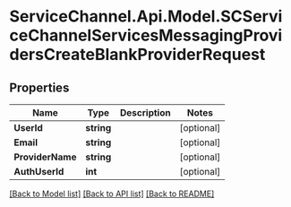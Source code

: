 # ServiceChannel.Api.Model.SCServiceChannelServicesMessagingProvidersCreateBlankProviderRequest

## Properties

Name | Type | Description | Notes
------------ | ------------- | ------------- | -------------
**UserId** | **string** |  | [optional] 
**Email** | **string** |  | [optional] 
**ProviderName** | **string** |  | [optional] 
**AuthUserId** | **int** |  | [optional] 

[[Back to Model list]](../README.md#documentation-for-models) [[Back to API list]](../README.md#documentation-for-api-endpoints) [[Back to README]](../README.md)

